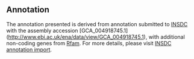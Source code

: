 
Annotation
----------

The annotation presented is derived from annotation submitted to
[INSDC](http://www.insdc.org) with the assembly accession [GCA\_004918745.1]
(http://www.ebi.ac.uk/ena/data/view/GCA_004918745.1),
with additional non-coding genes from
[Rfam](http://rfam.xfam.org/). For more details, please visit [INSDC
annotation import](http://ensemblgenomes.org/info/data/insdc_annotation).
